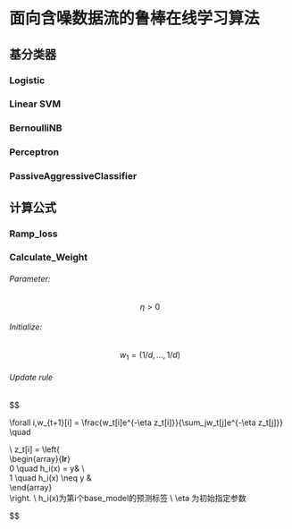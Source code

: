 # 面向含噪数据流的鲁棒在线学习算法

## 基分类器

### Logistic



### Linear SVM



### BernoulliNB



### Perceptron



### PassiveAggressiveClassifier





## 计算公式

### Ramp_loss

### Calculate_Weight 

###### Parameter:  

$$
\eta > 0
$$

###### Initialize:

$$
w_1 = (1/d,...,1/d)
$$

###### Update rule

$$

\forall i,w_{t+1}[i] = \frac{w_t[i]e^{-\eta z_t[i]}}{\sum_jw_t[j]e^{-\eta z_t[j]}} \quad

\\
z_t[i] = \left\{  
             \begin{array}{**lr**}  
             0 \quad h_i(x) = y&  \\  
             1 \quad h_i(x) \neq y &    
             \end{array}  
\right.
\\
h_i(x)为第i个base\_model的预测标签
\\
\eta 为初始指定参数

$$





